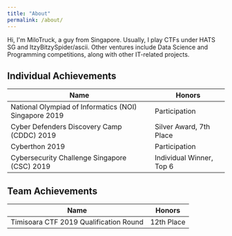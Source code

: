 ```yaml
---
title: "About"
permalink: /about/
---
```

Hi, I'm MiloTruck, a guy from Singapore. Usually, I play CTFs under HATS SG and ItzyBitzySpider/ascii. Other ventures include Data Science and Programming competitions, along with other IT-related projects.

## Individual Achievements  
| Name                                                  | Honors                   |
|-------------------------------------------------------|--------------------------|
| National Olympiad of Informatics (NOI) Singapore 2019 | Participation            |
| Cyber Defenders Discovery Camp (CDDC) 2019            | Silver Award, 7th Place  |
| Cyberthon 2019                                        | Participation            |
| Cybersecurity Challenge Singapore (CSC) 2019          | Individual Winner, Top 6 | 

## Team Achievements  
| Name                                   | Honors     |
|----------------------------------------|------------|
| Timisoara CTF 2019 Qualification Round | 12th Place |
